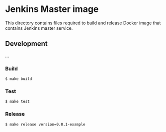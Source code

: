 # Jenkins Master image

This directory contains files required to build and release
Docker image that contains Jenkins master service.

## Development

...

### Build

```
$ make build
```

### Test

```
$ make test
```

### Release

```
$ make release version=0.0.1-example
```
